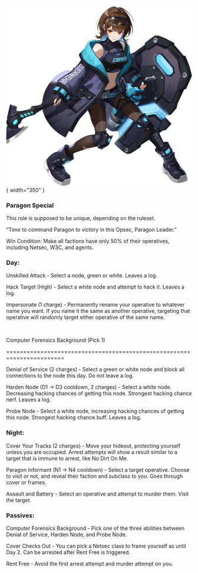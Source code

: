 ![paragonleader.png](Images/paragonleader.png){ width="350" }

### **Paragon Special**

This role is supposed to be unique, depending on the ruleset.

“Time to command Paragon to victory in this Opsec, Paragon Leader.”

Win Condition: Make all factions have only 50% of their operatives, including Netsec, W3C, and agents. 

### **Day:**

Unskilled Attack - Select a node, green or white. Leaves a log.

Hack Target (High) - Select a white node and attempt to hack it. Leaves a log.

Impersonate (1 charge) - Permanently rename your operative to whatever name you want. If you name it the same as another operative, targeting that operative will randomly target either operative of the same name.

<br>

Computer Forensics Background (Pick 1)

=======================================================================

Denial of Service (2 charges) - Select a green or white node and block all connections to the node this day. Do not leave a log.

Harden Node (D1 -> D3 cooldown, 2 charges) - Select a white node. Decreasing hacking chances of getting this node. Strongest hacking chance nerf. Leaves a log.

Probe Node - Select a white node, increasing hacking chances of getting this node. Strongest hacking chance buff. Leaves a log.

### **Night:**

Cover Your Tracks (2 charges) - Move your hideout, protecting yourself unless you are occupied. Arrest attempts will show a result similar to a target that is immune to arrest, like No Dirt On Me.

Paragon Informant (N1 -> N4 cooldown) - Select a target operative. Choose to visit or not, and reveal their faction and subclass to you. Goes through cover or frames.

Assault and Battery - Select an operative and attempt to murder them. Visit the target.

### **Passives:**

Computer Forensics Background - Pick one of the three abilities between Denial of Service, Harden Node, and Probe Node.

Cover Checks Out - You can pick a Netsec class to frame yourself as until Day 2. Can be arrested after Rent Free is triggered.

Rent Free - Avoid the first arrest attempt and murder attempt on you.